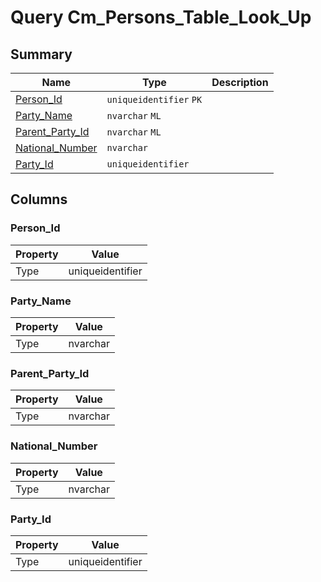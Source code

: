 # Query Cm_Persons_Table_Look_Up


## Summary

| Name | Type | Description |
| - | - | --- |
|[Person_Id](#person_id)|`uniqueidentifier` `PK`||
|[Party_Name](#party_name)|`nvarchar` `ML`||
|[Parent_Party_Id](#parent_party_id)|`nvarchar` `ML`||
|[National_Number](#national_number)|`nvarchar` ||
|[Party_Id](#party_id)|`uniqueidentifier` ||

## Columns

### Person_Id

| Property | Value |
| - | - |
|Type|uniqueidentifier|

### Party_Name

| Property | Value |
| - | - |
|Type|nvarchar|

### Parent_Party_Id

| Property | Value |
| - | - |
|Type|nvarchar|

### National_Number

| Property | Value |
| - | - |
|Type|nvarchar|

### Party_Id

| Property | Value |
| - | - |
|Type|uniqueidentifier|



